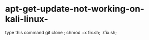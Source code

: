 # apt-get-update-not-working-on-kali-linux-
type this command 
git clone ;
chmod +x fix.sh;
./fix.sh;
